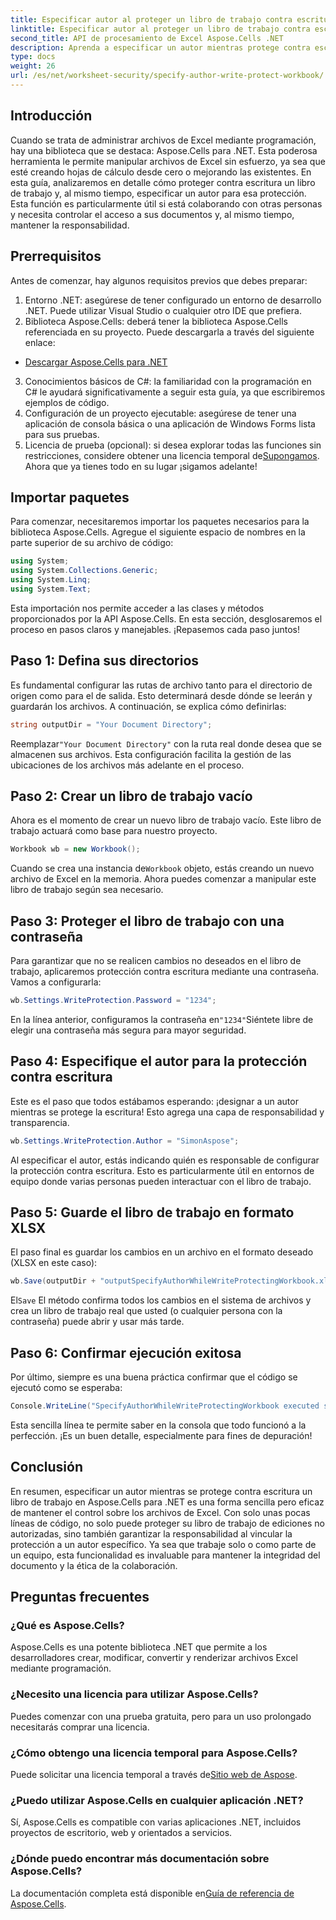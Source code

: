 ```yaml
---
title: Especificar autor al proteger un libro de trabajo contra escritura mediante Aspose.Cells
linktitle: Especificar autor al proteger un libro de trabajo contra escritura mediante Aspose.Cells
second_title: API de procesamiento de Excel Aspose.Cells .NET
description: Aprenda a especificar un autor mientras protege contra escritura un libro de Excel usando Aspose.Cells para .NET en este tutorial paso a paso.
type: docs
weight: 26
url: /es/net/worksheet-security/specify-author-write-protect-workbook/
---
```

## Introducción
Cuando se trata de administrar archivos de Excel mediante programación, hay una biblioteca que se destaca: Aspose.Cells para .NET. Esta poderosa herramienta le permite manipular archivos de Excel sin esfuerzo, ya sea que esté creando hojas de cálculo desde cero o mejorando las existentes. En esta guía, analizaremos en detalle cómo proteger contra escritura un libro de trabajo y, al mismo tiempo, especificar un autor para esa protección. Esta función es particularmente útil si está colaborando con otras personas y necesita controlar el acceso a sus documentos y, al mismo tiempo, mantener la responsabilidad.
## Prerrequisitos
Antes de comenzar, hay algunos requisitos previos que debes preparar:
1. Entorno .NET: asegúrese de tener configurado un entorno de desarrollo .NET. Puede utilizar Visual Studio o cualquier otro IDE que prefiera.
2. Biblioteca Aspose.Cells: deberá tener la biblioteca Aspose.Cells referenciada en su proyecto. Puede descargarla a través del siguiente enlace:
- [Descargar Aspose.Cells para .NET](https://releases.aspose.com/cells/net/)
3. Conocimientos básicos de C#: la familiaridad con la programación en C# le ayudará significativamente a seguir esta guía, ya que escribiremos ejemplos de código.
4. Configuración de un proyecto ejecutable: asegúrese de tener una aplicación de consola básica o una aplicación de Windows Forms lista para sus pruebas.
5.  Licencia de prueba (opcional): si desea explorar todas las funciones sin restricciones, considere obtener una licencia temporal de[Supongamos](https://purchase.aspose.com/temporary-license/).
Ahora que ya tienes todo en su lugar ¡sigamos adelante!
## Importar paquetes
Para comenzar, necesitaremos importar los paquetes necesarios para la biblioteca Aspose.Cells. Agregue el siguiente espacio de nombres en la parte superior de su archivo de código:
```csharp
using System;
using System.Collections.Generic;
using System.Linq;
using System.Text;
```
Esta importación nos permite acceder a las clases y métodos proporcionados por la API Aspose.Cells.
En esta sección, desglosaremos el proceso en pasos claros y manejables. ¡Repasemos cada paso juntos!
## Paso 1: Defina sus directorios
Es fundamental configurar las rutas de archivo tanto para el directorio de origen como para el de salida. Esto determinará desde dónde se leerán y guardarán los archivos. A continuación, se explica cómo definirlas:
```csharp
string outputDir = "Your Document Directory";
```
 Reemplazar`"Your Document Directory"` con la ruta real donde desea que se almacenen sus archivos. Esta configuración facilita la gestión de las ubicaciones de los archivos más adelante en el proceso.
## Paso 2: Crear un libro de trabajo vacío
Ahora es el momento de crear un nuevo libro de trabajo vacío. Este libro de trabajo actuará como base para nuestro proyecto.
```csharp
Workbook wb = new Workbook();
```
 Cuando se crea una instancia de`Workbook` objeto, estás creando un nuevo archivo de Excel en la memoria. Ahora puedes comenzar a manipular este libro de trabajo según sea necesario.
## Paso 3: Proteger el libro de trabajo con una contraseña
Para garantizar que no se realicen cambios no deseados en el libro de trabajo, aplicaremos protección contra escritura mediante una contraseña. Vamos a configurarla:
```csharp
wb.Settings.WriteProtection.Password = "1234";
```
 En la línea anterior, configuramos la contraseña en`"1234"`Siéntete libre de elegir una contraseña más segura para mayor seguridad.
## Paso 4: Especifique el autor para la protección contra escritura
Este es el paso que todos estábamos esperando: ¡designar a un autor mientras se protege la escritura! Esto agrega una capa de responsabilidad y transparencia.
```csharp
wb.Settings.WriteProtection.Author = "SimonAspose";
```
Al especificar el autor, estás indicando quién es responsable de configurar la protección contra escritura. Esto es particularmente útil en entornos de equipo donde varias personas pueden interactuar con el libro de trabajo.
## Paso 5: Guarde el libro de trabajo en formato XLSX
El paso final es guardar los cambios en un archivo en el formato deseado (XLSX en este caso):
```csharp
wb.Save(outputDir + "outputSpecifyAuthorWhileWriteProtectingWorkbook.xlsx");
```
 El`Save` El método confirma todos los cambios en el sistema de archivos y crea un libro de trabajo real que usted (o cualquier persona con la contraseña) puede abrir y usar más tarde.
## Paso 6: Confirmar ejecución exitosa
Por último, siempre es una buena práctica confirmar que el código se ejecutó como se esperaba:
```csharp
Console.WriteLine("SpecifyAuthorWhileWriteProtectingWorkbook executed successfully.");
```
Esta sencilla línea te permite saber en la consola que todo funcionó a la perfección. ¡Es un buen detalle, especialmente para fines de depuración!
## Conclusión
En resumen, especificar un autor mientras se protege contra escritura un libro de trabajo en Aspose.Cells para .NET es una forma sencilla pero eficaz de mantener el control sobre los archivos de Excel. Con solo unas pocas líneas de código, no solo puede proteger su libro de trabajo de ediciones no autorizadas, sino también garantizar la responsabilidad al vincular la protección a un autor específico. Ya sea que trabaje solo o como parte de un equipo, esta funcionalidad es invaluable para mantener la integridad del documento y la ética de la colaboración.
## Preguntas frecuentes
### ¿Qué es Aspose.Cells?
Aspose.Cells es una potente biblioteca .NET que permite a los desarrolladores crear, modificar, convertir y renderizar archivos Excel mediante programación.
### ¿Necesito una licencia para utilizar Aspose.Cells?
Puedes comenzar con una prueba gratuita, pero para un uso prolongado necesitarás comprar una licencia.
### ¿Cómo obtengo una licencia temporal para Aspose.Cells?
 Puede solicitar una licencia temporal a través de[Sitio web de Aspose](https://purchase.aspose.com/temporary-license/).
### ¿Puedo utilizar Aspose.Cells en cualquier aplicación .NET?
Sí, Aspose.Cells es compatible con varias aplicaciones .NET, incluidos proyectos de escritorio, web y orientados a servicios.
### ¿Dónde puedo encontrar más documentación sobre Aspose.Cells?
 La documentación completa está disponible en[Guía de referencia de Aspose.Cells](https://reference.aspose.com/cells/net/).
